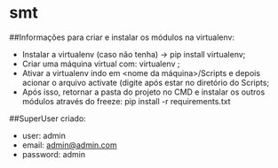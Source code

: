 # smt

##Informações para criar e instalar os módulos na virtualenv:

- Instalar a virtualenv (caso não tenha) -> pip install virtualenv;
- Criar uma máquina virtual com: virtualenv <nome>;
- Ativar a virtualenv indo em <nome da máquina>/Scripts e depois acionar o arquivo activate (digite após estar no diretório do Scripts;
- Após isso, retornar a pasta do projeto no CMD e instalar os outros módulos através do freeze: pip install -r requirements.txt

##SuperUser criado:

- user: admin
- email: admin@admin.com
- password: admin